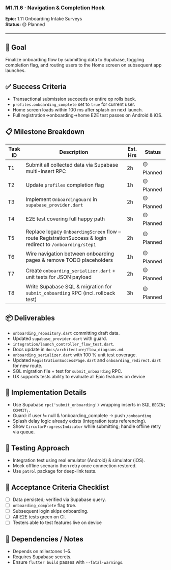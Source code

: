 ### M1.11.6 · Navigation & Completion Hook

**Epic:** 1.11 Onboarding Intake Surveys\
**Status:** 🟡 Planned

---

## 🎯 Goal

Finalize onboarding flow by submitting data to Supabase, toggling completion
flag, and routing users to the Home screen on subsequent app launches.

## ✅ Success Criteria

- Transactional submission succeeds or entire op rolls back.
- `profiles.onboarding_complete` set to `true` for current user.
- Home screen loads within 100 ms after splash on next launch.
- Full registration→onboarding→home E2E test passes on Android & iOS.

## 📋 Milestone Breakdown

| Task ID | Description                                                                                                | Est. Hrs | Status     |
| ------- | ---------------------------------------------------------------------------------------------------------- | -------- | ---------- |
| T1      | Submit all collected data via Supabase multi-insert RPC                                                    | 2h       | 🟡 Planned |
| T2      | Update `profiles` completion flag                                                                          | 1h       | 🟡 Planned |
| T3      | Implement `OnboardingGuard` in `supabase_provider.dart`                                                    | 2h       | 🟡 Planned |
| T4      | E2E test covering full happy path                                                                          | 3h       | 🟡 Planned |
| T5      | Replace legacy `OnboardingScreen` flow – route RegistrationSuccess & login redirect to `/onboarding/step1` | 2h       | 🟡 Planned |
| T6      | Wire navigation between onboarding pages & remove TODO placeholders                                        | 1h       | 🟡 Planned |
| T7      | Create `onboarding_serializer.dart` + unit tests for JSON payload                                          | 2h       | 🟡 Planned |
| T8      | Write Supabase SQL & migration for `submit_onboarding` RPC (incl. rollback test)                           | 3h       | 🟡 Planned |

## 📦 Deliverables

- `onboarding_repository.dart` committing draft data.
- Updated `supabase_provider.dart` with guard.
- `integration/launch_controller_flow_test.dart`.
- Docs update in `docs/architecture/flow_diagrams.md`.
- `onboarding_serializer.dart` with 100 % unit test coverage.
- Updated `RegistrationSuccessPage.dart` and `onboarding_redirect.dart` for new
  route.
- SQL migration file + test for `submit_onboarding` RPC.
- UX supports tests ability to evaluate all Epic features on device

## 🔧 Implementation Details

- Use Supabase `rpc('submit_onboarding')` wrapping inserts in SQL
  `BEGIN; COMMIT;`.
- Guard: if user != null & !onboarding_complete → push `/onboarding`.
- Splash delay logic already exists (integration tests referencing).
- Show `CircularProgressIndicator` while submitting; handle offline retry via
  queue.

## 🧪 Testing Approach

- Integration test using real emulator (Android) & simulator (iOS).
- Mock offline scenario then retry once connection restored.
- Use `patrol` package for deep-link tests.

## 📜 Acceptance Criteria Checklist

- [ ] Data persisted; verified via Supabase query.
- [ ] `onboarding_complete` flag true.
- [ ] Subsequent login skips onboarding.
- [ ] All E2E tests green on CI.
- [ ] Testers able to test features live on device

## 🔗 Dependencies / Notes

- Depends on milestones 1–5.
- Requires Supabase secrets.
- Ensure `flutter build` passes with `--fatal-warnings`.
